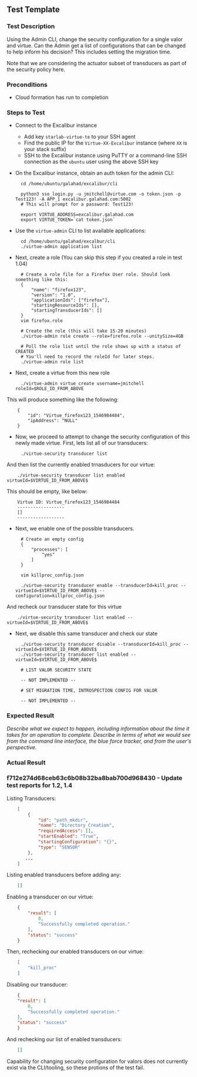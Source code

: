 ## Test Template

### Test Description

 Using the Admin CLI, change the security configuration for a single valor and virtue. Can the Admin get a list of configurations that can be changed to help inform his decision? This includes setting the migration time.

 Note that we are considering the actuator subset of transducers as part of the security policy here.

### Preconditions

- Cloud formation has run to completion

### Steps to Test

- Connect to the Excalibur instance
    - Add key `starlab-virtue-te` to your SSH agent
    - Find the public IP for the `Virtue-XX-Excalibur` instance (where `XX` is your stack suffix)
    - SSH to the Excalibur instance using PuTTY or a command-line SSH connection as the `ubuntu` user using the above SSH key

- On the Excalibur instance, obtain an auth token for the admin CLI:

        cd /home/ubuntu/galahad/excalibur/cli

        python3 sso_login.py -u jmitchell@virtue.com -o token.json -p Test123! -A APP_1 excalibur.galahad.com:5002
        # This will prompt for a password: Test123!

        export VIRTUE_ADDRESS=excalibur.galahad.com
        export VIRTUE_TOKEN=`cat token.json`

- Use the `virtue-admin` CLI to list available applications:

        cd /home/ubuntu/galahad/excalbur/cli
        ./virtue-admin application list

- Next, create a role (You can skip this step if you created a role in test 1.04)

		# Create a role file for a Firefox User role. Should look something like this:
		{
			"name": "firefox123",
			"version": "1.0",
			"applicationIds": ["firefox"],
			"startingResourceIds": [],
			"startingTransducerIds": []
		}
        vim firefox.role

        # Create the role (this will take 15-20 minutes)
        ./virtue-admin role create --role=firefox.role --unitySize=4GB

        # Poll the role list until the role shows up with a status of CREATED
        # You'll need to record the roleId for later steps.
        ./virtue-admin role list


- Next, create a virtue from this new role

		./virtue-admin virtue create username=jmitchell roleId=$ROLE_ID_FROM_ABOVE

This will produce something like the following:

		{
		    "id": "Virtue_firefox123_1546984484",
		    "ipAddress": "NULL"
		}


- Now, we proceed to attempt to change the security configuration of this newly made virtue.  First, lets list all of our transducers:

		./virtue-security transducer list

And then list the currently enabled trnasducers for our virtue:

		./virtue-security transducer list enabled virtueId=$VIRTUE_ID_FROM_ABOVE$

This should be empty, like below:

		Virtue ID: Virtue_firefox123_1546984484
		------------------
		[]
		------------------

- Next, we enable one of the possible transducers.

		# Create an empty config
		{
			"processes": [
				"yes"
			]
		}

		vim killproc_config.json

		./virtue-security transducer enable --transducerId=kill_proc --virtueId=$VIRTUE_ID_FROM_ABOVE$ --configuration=killproc_config.json

And recheck our transducer state for this virtue

		./virtue-security transducer list enabled --virtueId=$VIRTUE_ID_FROM_ABOVE$

- Next, we disable this same transducer and check our state

		./virtue-security transducer disable --transducerId=kill_proc --virtueId=$VIRTUE_ID_FROM_ABOVE$
		./virtue-security transducer list enabled --virtueId=$VIRTUE_ID_FROM_ABOVE$

        # LIST VALOR SECURITY STATE

        -- NOT IMPLEMENTED --

        # SET MIGRATION TIME, INTROSPECTION CONFIG FOR VALOR

        -- NOT IMPLEMENTED --



### Expected Result

*Describe what we expect to happen, including information about the time it takes for an operation to complete. Describe in terms of what we would see from the command line interface, the blue force tracker, and from the user's perspective.*

### Actual Result

### f712e274d68ceb63c6b08b32ba8bab700d968430 - Update test reports for 1.2, 1.4

Listing Transducers:

```json
	[
	    {
	        "id": "path_mkdir",
	        "name": "Directory Creation",
	        "requiredAccess": [],
	        "startEnabled": "True",
	        "startingConfiguration": "{}",
	        "type": "SENSOR"
	    },
	   ...
	]
```

Listing enabled transducers before adding any:

```json
	[]
```

Enabling a transducer on our virtue:

```json
	{
	    "result": [
	        0,
	        "Successfully completed operation."
	    ],
	    "status": "success"
	}
```

Then, rechecking our enabled transducers on our virtue:

```json
	[
    	"kill_proc"
	]
```

Disabling our transducer:

```json
	{
    "result": [
        0,
        "Successfully completed operation."
    ],
    "status": "success"
	}
```

And rechecking our list of enabled transducers:

```json
	[]
```

Capability for changing security configuration for valors does not currently exist via the CLI/tooling, so these protions of the test fail.

